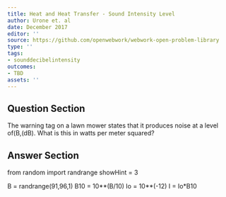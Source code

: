 ```yaml
---
title: Heat and Heat Transfer - Sound Intensity Level
author: Urone et. al
date: December 2017
editor: ''
source: https://github.com/openwebwork/webwork-open-problem-library
type: ''
tags:
- sounddecibelintensity
outcomes:
- TBD
assets: ''
---
```


## Question Section 

The warning tag on a lawn mower states that it produces noise at a level of(B,(dB).
What is this in watts per meter squared?


## Answer Section

from random import randrange
showHint = 3


B = randrange(91,96,1)
B10 = 10**(B/10)
Io = 10**(-12)
I = Io*B10